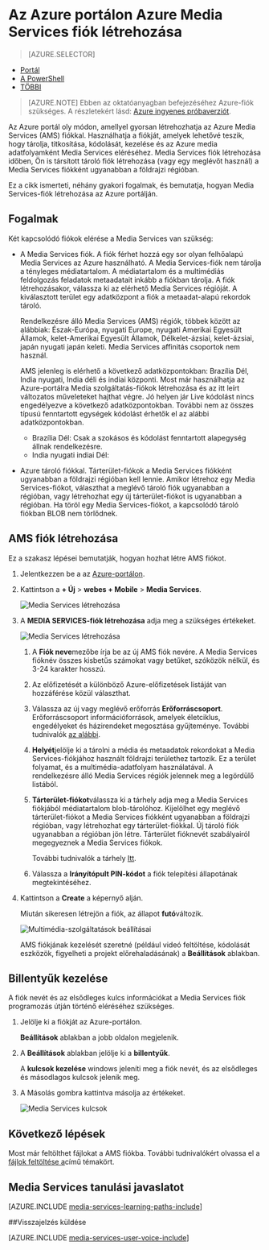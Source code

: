 <properties
    pageTitle=" Az Azure Media Services-fiók létrehozása az Azure portálján |} Microsoft Azure"
    description="Ebben az oktatóanyagban végigvezeti az Azure Media Services fiók létrehozása az Azure portálján."
    services="media-services"
    documentationCenter=""
    authors="Juliako"
    manager="erikre"
    editor=""/>

<tags
    ms.service="media-services"
    ms.workload="media"
    ms.tgt_pltfrm="na"
    ms.devlang="na"
    ms.topic="get-started-article"
    ms.date="10/24/2016"
    ms.author="juliako"/>


# <a name="create-an-azure-media-services-account-using-the-azure-portal"></a>Az Azure portálon Azure Media Services fiók létrehozása

> [AZURE.SELECTOR]
- [Portál](media-services-portal-create-account.md)
- [A PowerShell](media-services-manage-with-powershell.md)
- [TÖBBI](http://msdn.microsoft.com/library/azure/dn194267.aspx)

> [AZURE.NOTE] Ebben az oktatóanyagban befejezéséhez Azure-fiók szükséges. A részletekért lásd: [Azure ingyenes próbaverziót](https://azure.microsoft.com/pricing/free-trial/). 

Az Azure portál oly módon, amellyel gyorsan létrehozhatja az Azure Media Services (AMS) fiókkal. Használhatja a fiókját, amelyek lehetővé teszik, hogy tárolja, titkosítása, kódolását, kezelése és az Azure media adatfolyamként Media Services eléréséhez. Media Services fiók létrehozása időben, Ön is társított tároló fiók létrehozása (vagy egy meglévőt használ) a Media Services fiókként ugyanabban a földrajzi régióban.

Ez a cikk ismerteti, néhány gyakori fogalmak, és bemutatja, hogyan Media Services-fiók létrehozása az Azure portálján.

## <a name="concepts"></a>Fogalmak

Két kapcsolódó fiókok elérése a Media Services van szükség:

- A Media Services fiók. A fiók férhet hozzá egy sor olyan felhőalapú Media Services az Azure használható. A Media Services-fiók nem tárolja a tényleges médiatartalom. A médiatartalom és a multimédiás feldolgozás feladatok metaadatait inkább a fiókban tárolja. A fiók létrehozásakor, válassza ki az elérhető Media Services régióját. A kiválasztott terület egy adatközpont a fiók a metaadat-alapú rekordok tároló.

    Rendelkezésre álló Media Services (AMS) régiók, többek között az alábbiak: Észak-Európa, nyugati Europe, nyugati Amerikai Egyesült Államok, kelet-Amerikai Egyesült Államok, Délkelet-ázsiai, kelet-ázsiai, japán nyugati japán keleti. Media Services affinitás csoportok nem használ.
    
    AMS jelenleg is elérhető a következő adatközpontokban: Brazília Dél, India nyugati, India déli és indiai központi. Most már használhatja az Azure-portálra Media szolgáltatás-fiókok létrehozása és az itt leírt változatos műveleteket hajthat végre. Jó helyen jár Live kódolást nincs engedélyezve a következő adatközpontokban. További nem az összes típusú fenntartott egységek kódolást érhetők el az alábbi adatközpontokban.
    
    - Brazília Dél: Csak a szokásos és kódolást fenntartott alapegység állnak rendelkezésre.
    - India nyugati indiai Dél: 

- Azure tároló fiókkal. Tárterület-fiókok a Media Services fiókként ugyanabban a földrajzi régióban kell lennie. Amikor létrehoz egy Media Services-fiókot, választhat a meglévő tároló fiók ugyanabban a régióban, vagy létrehozhat egy új tárterület-fiókot is ugyanabban a régióban. Ha töröl egy Media Services-fiókot, a kapcsolódó tároló fiókban BLOB nem törlődnek.

## <a name="create-an-ams-account"></a>AMS fiók létrehozása

Ez a szakasz lépései bemutatják, hogyan hozhat létre AMS fiókot.

1. Jelentkezzen be a az [Azure-portálon](https://portal.azure.com/).
2. Kattintson a **+ Új** > **webes + Mobile** > **Media Services**.

    ![Media Services létrehozása](./media/media-services-portal-vod-get-started/media-services-new1.png)

3. A **MEDIA SERVICES-fiók létrehozása** adja meg a szükséges értékeket.

    ![Media Services létrehozása](./media/media-services-portal-vod-get-started/media-services-new3.png)
    
    1. A **Fiók neve**mezőbe írja be az új AMS fiók nevére. A Media Services fióknév összes kisbetűs számokat vagy betűket, szóközök nélkül, és 3-24 karakter hosszú.
    2. Az előfizetését a különböző Azure-előfizetések listáját van hozzáférése közül választhat.
    
    2. Válassza az új vagy meglévő erőforrás **Erőforráscsoport**.  Erőforráscsoport információforrások, amelyek életciklus, engedélyeket és házirendeket megosztása gyűjteménye. További tudnivalók [az alábbi](azure-resource-manager/resource-group-overview.md#resource-groups).
    3. **Helyét**jelölje ki a tárolni a média és metaadatok rekordokat a Media Services-fiókjához használt földrajzi területhez tartozik. Ez a terület folyamat, és a multimédia-adatfolyam használatával. A rendelkezésre álló Media Services régiók jelennek meg a legördülő listából. 
    
    3. **Tárterület-fiókot**válassza ki a tárhely adja meg a Media Services fiókjából médiatartalom blob-tárolóhoz. Kijelölhet egy meglévő tárterület-fiókot a Media Services fiókként ugyanabban a földrajzi régióban, vagy létrehozhat egy tárterület-fiókkal. Új tároló fiók ugyanabban a régióban jön létre. Tárterület fióknevét szabályairól megegyeznek a Media Services fiókok.

        További tudnivalók a tárhely [Itt](storage-introduction.md).

    4. Válassza a **Irányítópult PIN-kódot** a fiók telepítési állapotának megtekintéséhez.
    
7. Kattintson a **Create** a képernyő alján.

    Miután sikeresen létrejön a fiók, az állapot **futó**változik. 

    ![Multimédia-szolgáltatások beállításai](./media/media-services-portal-vod-get-started/media-services-settings.png)

    AMS fiókjának kezelését szeretné (például videó feltöltése, kódolását eszközök, figyelheti a projekt előrehaladásának) a **Beállítások** ablakban.

## <a name="manage-keys"></a>Billentyűk kezelése

A fiók nevét és az elsődleges kulcs információkat a Media Services fiók programozás útján történő eléréséhez szükséges.

1. Jelölje ki a fiókját az Azure-portálon. 

    **Beállítások** ablakban a jobb oldalon megjelenik. 

2. A **Beállítások** ablakban jelölje ki a **billentyűk**. 

    A **kulcsok kezelése** windows jeleníti meg a fiók nevét, és az elsődleges és másodlagos kulcsok jelenik meg. 
3. A Másolás gombra kattintva másolja az értékeket.
    
    ![Media Services kulcsok](./media/media-services-portal-vod-get-started/media-services-keys.png)

## <a name="next-steps"></a>Következő lépések

Most már feltölthet fájlokat a AMS fiókba. További tudnivalókért olvassa el a [fájlok feltöltése a](media-services-portal-upload-files.md)című témakört.

## <a name="media-services-learning-paths"></a>Media Services tanulási javaslatot

[AZURE.INCLUDE [media-services-learning-paths-include](../../includes/media-services-learning-paths-include.md)]

##<a name="provide-feedback"></a>Visszajelzés küldése

[AZURE.INCLUDE [media-services-user-voice-include](../../includes/media-services-user-voice-include.md)]


